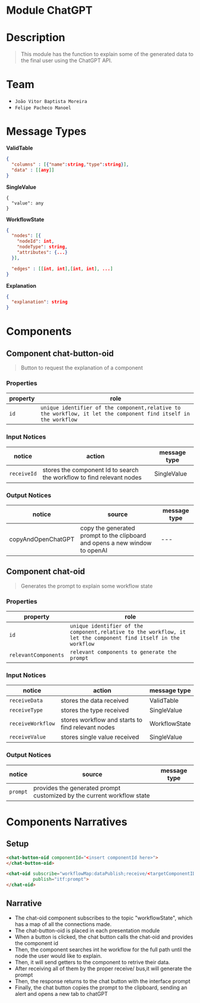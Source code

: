 # Module ChatGPT

# Description
> This module has the function to explain some of the generated data to the final user using the ChatGPT API.

# Team
* `João Vitor Baptista Moreira`
* `Felipe Pacheco Manoel`

# Message Types


**ValidTable**
~~~json
{
  "columns" : [{"name":string,"type":string}],
  "data" : [[any]]
}
~~~

**SingleValue**
~~~json~~~
{
  "value": any
}
~~~

**WorkflowState**
~~~json
{
  "nodes": [{
    "nodeId": int,
    "nodeType": string,
    "attributes": {...}
  }],

  "edges" : [[int, int],[int, int], ...]
}
~~~

**Explanation**
~~~json
{
  "explanation": string
}
~~~

# Components

## Component chat-button-oid

> Button to request the explanation of a component

### Properties

property | role
---------| --------
`id` | `unique identifier of the component,relative to the workflow, it let the component find itself in the workflow`

### Input Notices

notice | action | message type
-------| ------ | ------------
`receiveId` | stores the component Id to search the workflow to find relevant nodes | SingleValue

### Output Notices

notice    | source | message type
----------| -------| ------------
copyAndOpenChatGPT | copy the generated prompt to the clipboard and opens a new window to openAI | ---

## Component chat-oid

> Generates the prompt to explain some workflow state

### Properties

property | role
---------| --------
`id` | `unique identifier of the component,relative to the workflow, it let the component find itself in the workflow`
`relevantComponents` | `relevant components to generate the prompt`

### Input Notices

notice | action | message type
-------| ------ | ------------
`receiveData` | stores the data received | ValidTable
`receiveType` | stores the type received | SingleValue
`receiveWorkflow` | stores workflow and starts to find relevant nodes | WorkflowState
`receiveValue` | stores single value received | SingleValue
### Output Notices

notice    | source | message type
----------| -------| ------------
`prompt` | provides the generated prompt customized by the current workflow state

# Components Narratives


## Setup

~~~html
<chat-button-oid componentId="<insert componentId here>">
</chat-button-oid>

<chat-oid subscribe="workflowMap:dataPublish;receive/<targetComponentID>/data:receiveData;receive/<targetComponentID>/type:receiveType;receive/<targetComponentID>/value:receiveValue"
          publish="itf:prompt">
</chat-oid>

~~~

## Narrative

* The chat-oid component subscribes to the topic "workflowState", which has a map of all the connections made.
* The chat-button-oid is placed in each presentation module
* When a button is clicked, the chat button calls the chat-oid and provides the component id
* Then, the component searches int he workflow for the full path until the node the user would like to explain.
* Then, it will send getters to the component to retrive their data.
* After receiving all of them by the proper receive/<targetComponentID> bus,it will generate the prompt
* Then, the response returns to the chat button with the interface prompt
* Finally, the chat button copies the prompt to the clipboard, sending an alert and opens a new tab to chatGPT
